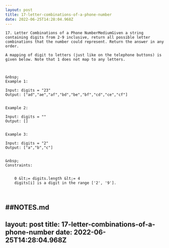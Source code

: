 ```yaml
---
layout: post
title: 17-letter-combinations-of-a-phone-number
date: 2022-06-25T14:28:04.968Z
---
```


```
17. Letter Combinations of a Phone NumberMediumGiven a string containing digits from 2-9 inclusive, return all possible letter combinations that the number could represent. Return the answer in any order.

A mapping of digit to letters (just like on the telephone buttons) is given below. Note that 1 does not map to any letters.



&nbsp;
Example 1:

Input: digits = "23"
Output: ["ad","ae","af","bd","be","bf","cd","ce","cf"]


Example 2:

Input: digits = ""
Output: []


Example 3:

Input: digits = "2"
Output: ["a","b","c"]


&nbsp;
Constraints:


	0 &lt;= digits.length &lt;= 4
	digits[i] is a digit in the range ['2', '9'].

 
```

##NOTES.md
 ---
layout: post
title: 17-letter-combinations-of-a-phone-number
date: 2022-06-25T14:28:04.968Z
---

```
​ 
```
